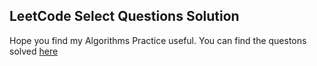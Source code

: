 ## LeetCode Select Questions Solution


Hope you find my Algorithms Practice useful. You can find the questons solved [here](https://alaukiknpant.github.io/Five-Weeks-of-Leet-Code/)

